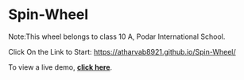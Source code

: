 # Spin-Wheel
Note:This wheel belongs to class 10 A, Podar International School.

Click On the Link to Start: https://atharvab8921.github.io/Spin-Wheel/

To view a live demo, **[click here](https://atharvab8921.github.io/Spin-Wheel/)**.
